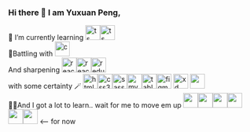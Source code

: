 ### Hi there 👋 I am Yuxuan Peng,
🌱 I’m currently learning <img src="https://cdn.worldvectorlogo.com/logos/typescript.svg" alt="ts" width="30" heigh="30"/><img src="https://cdn.worldvectorlogo.com/logos/angular-icon-1.svg" alt="ts" width="30" heigh="30"/> </br>
🙈Battling with <img src="https://cdn.worldvectorlogo.com/logos/c-1.svg" alt="c" width="30" height="30"/> </br>
And sharpening <img src="https://cdn.worldvectorlogo.com/logos/logo-javascript.svg" alt="react" width="30" height="30"/><img src="https://cdn.worldvectorlogo.com/logos/react-2.svg" alt="react" width="30" height="30"/><img src="https://cdn.worldvectorlogo.com/logos/redux.svg" alt="redux" width="30" height="30"/> </br>
with some certainty 🪄
<img src="https://cdn.worldvectorlogo.com/logos/html-1.svg" alt="html5" width="30" height="30"/><img src="https://cdn.worldvectorlogo.com/logos/css-3.svg" alt="css3" width="30" height="30"/><img src="https://cdn.worldvectorlogo.com/logos/sass-1.svg" alt="sass" width="30" height="30"/><img src="https://cdn.worldvectorlogo.com/logos/mysql-6.svg" alt="mysql" width="30" height="30"/><img src="https://cdn.worldvectorlogo.com/logos/tableau-software.svg" alt="tableau" width="30" height="30"/><img src="https://cdn.worldvectorlogo.com/logos/figma-5.svg" alt="figma" width="30" height="30"/>
<img src="https://cdn.worldvectorlogo.com/logos/adobe-xd.svg" alt="xd" width="30" height="30"/> 
<img src="https://cdn.worldvectorlogo.com/logos/adobe-illustrator-cs6.svg" atl="illustrator" width="30" height="30"/></br>
👀👀And I got a lot to learn.. wait for me to move em up <img src="https://cdn.worldvectorlogo.com/logos/after-effects-cc.svg" atl="ae" width="30" height="30"/><img src="https://cdn.worldvectorlogo.com/logos/next-js.svg" atl="next" width="30" height="30"/><img src="https://cdn.worldvectorlogo.com/logos/svelte-1.svg" atl="svelte" width="30" height="30"/><img src="https://cdn.worldvectorlogo.com/logos/after-effects-cc.svg" atl="illustrator" width="30" height="30"/><img src="https://cdn.worldvectorlogo.com/logos/tailwind-css-2.svg" atl="tailwind" width="30" height="30"/><img src="https://cdn.worldvectorlogo.com/logos/aws-2.svg" atl="aws" width="30" height="30"/> <-- for now
<!--
**ppalladio/ppalladio** is a ✨ _special_ ✨ repository because its `README.md` (this file) appears on your GitHub profile.

Here are some ideas to get you started:

- 🔭 I’m currently working on ...
- 🌱 I’m currently learning ...
- 👯 I’m looking to collaborate on ...
- 🤔 I’m looking for help with ...
- 💬 Ask me about ...
- 📫 How to reach me: ...
- 😄 Pronouns: ...
- ⚡ Fun fact: ...
-->
